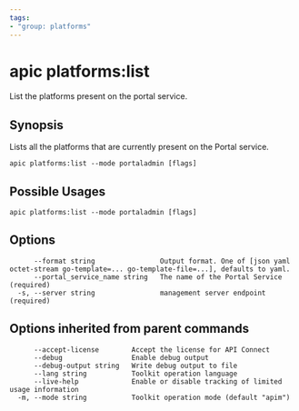 ```yaml
---
tags:
- "group: platforms"
---
```

# apic platforms:list

List the platforms present on the portal service.

## Synopsis

Lists all the platforms that are currently present on the Portal service.

```
apic platforms:list --mode portaladmin [flags]
```

## Possible Usages

```
apic platforms:list --mode portaladmin [flags]
```

## Options

```
      --format string                Output format. One of [json yaml octet-stream go-template=... go-template-file=...], defaults to yaml.
      --portal_service_name string   The name of the Portal Service (required)
  -s, --server string                management server endpoint (required)
```

## Options inherited from parent commands

```
      --accept-license        Accept the license for API Connect
      --debug                 Enable debug output
      --debug-output string   Write debug output to file
      --lang string           Toolkit operation language
      --live-help             Enable or disable tracking of limited usage information
  -m, --mode string           Toolkit operation mode (default "apim")
```
